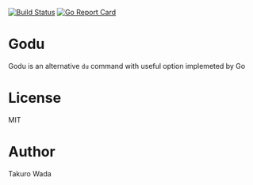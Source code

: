 [![Build Status](https://travis-ci.org/taxpon/godu.svg?branch=master)](https://travis-ci.org/taxpon/godu)
[![Go Report Card](https://goreportcard.com/badge/github.com/taxpon/godu)](https://goreportcard.com/report/github.com/taxpon/godu)
# Godu
Godu is an alternative `du` command with useful option implemeted by Go

# License
MIT

# Author
Takuro Wada